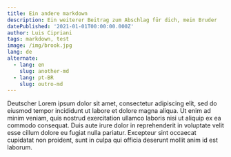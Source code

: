 ```yaml
---
title: Ein andere markdown
description: Ein weiterer Beitrag zum Abschlag für dich, mein Bruder
datePublished: '2021-01-01T00:00:00.000Z'
author: Luis Cipriani
tags: markdown, test
image: /img/brook.jpg
lang: de
alternate:
  - lang: en
    slug: another-md
  - lang: pt-BR
    slug: outro-md
---
```


Deutscher Lorem ipsum dolor sit amet, consectetur adipiscing elit, sed do eiusmod tempor incididunt ut labore et dolore magna aliqua. Ut enim ad minim veniam, quis nostrud exercitation ullamco laboris nisi ut aliquip ex ea commodo consequat. Duis aute irure dolor in reprehenderit in voluptate velit esse cillum dolore eu fugiat nulla pariatur. Excepteur sint occaecat cupidatat non proident, sunt in culpa qui officia deserunt mollit anim id est laborum.
